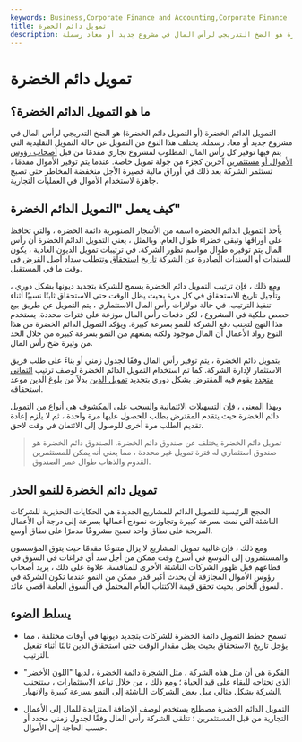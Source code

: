 ```yaml
---
keywords: Business,Corporate Finance and Accounting,Corporate Finance
title: تمويل دائم الخضرة
description: التمويل الدائم الخضرة هو الضخ التدريجي لرأس المال في مشروع جديد أو معاد رسملة.
---
```


# تمويل دائم الخضرة
## ما هو التمويل الدائم الخضرة؟

التمويل الدائم الخضرة (أو التمويل دائم الخضرة) هو الضخ التدريجي لرأس المال في مشروع جديد أو معاد رسملة. يختلف هذا النوع من التمويل عن حالة التمويل التقليدية التي يتم فيها توفير كل رأس المال المطلوب لمشروع تجاري مقدمًا من قبل [أصحاب رؤوس الأموال أو](/venturecapitalist) [مستثمرين](/venturecapitalist) آخرين كجزء من جولة تمويل خاصة. عندما يتم توفير الأموال مقدمًا ، تستثمر الشركة بعد ذلك في أوراق مالية قصيرة الأجل منخفضة المخاطر حتى تصبح جاهزة لاستخدام الأموال في العمليات التجارية.

## كيف يعمل "التمويل الدائم الخضرة"

يأخذ التمويل الدائم الخضرة اسمه من الأشجار الصنوبرية دائمة الخضرة ، والتي تحافظ على أوراقها وتبقى خضراء طوال العام. وبالمثل ، يعني التمويل الدائم الخضرة أن رأس المال يتم توفيره طوال مواسم تطور الشركة. في ترتيبات تمويل الديون العادية ، يكون للسندات أو السندات الصادرة عن الشركة [تاريخ](/debenture) [استحقاق](/maturitydate) وتتطلب سداد أصل القرض في وقت ما في المستقبل.

ومع ذلك ، فإن ترتيب التمويل دائم الخضرة يسمح للشركة بتجديد ديونها بشكل دوري ، وتأجيل تاريخ الاستحقاق في كل مرة بحيث يظل الوقت حتى الاستحقاق ثابتًا نسبيًا أثناء تنفيذ الترتيب. في حالة دولارات رأس المال الاستثماري ، يتم التمويل عن طريق بيع حصص ملكية في المشروع ، لكن دفعات رأس المال موزعة على فترات محددة. يستخدم هذا النهج لتجنب دفع الشركة للنمو بسرعة كبيرة. ويؤكد التمويل الدائم الخضرة من هذا النوع رواد الأعمال أن المال موجود ولكنه يمنعهم من النمو بسرعة كبيرة من خلال الحد من وتيرة ضخ رأس المال.

بتمويل دائم الخضرة ، يتم توفير رأس المال وفقًا لجدول زمني أو بناءً على طلب فريق الاستثمار لإدارة الشركة. كما تم استخدام التمويل الدائم الخضرة لوصف ترتيب [ائتماني متجدد](/revolvingcredit) يقوم فيه المقترض بشكل دوري بتجديد [تمويل الدين](/debtfinancing) بدلاً من بلوغ الدين موعد استحقاقه.

وبهذا المعنى ، فإن التسهيلات الائتمانية والسحب على المكشوف هي أنواع من التمويل دائم الخضرة حيث يتقدم المقترض بطلب للحصول عليها مرة واحدة ، ثم لا يلزم إعادة تقديم الطلب مرة أخرى للوصول إلى الائتمان في وقت لاحق.

> تمويل دائم الخضرة يختلف عن صندوق دائم الخضرة. الصندوق دائم الخضرة هو صندوق استثماري له فترة تمويل غير محددة ، مما يعني أنه يمكن للمستثمرين القدوم والذهاب طوال عمر الصندوق.

>

## تمويل دائم الخضرة للنمو الحذر

الحجج الرئيسية للتمويل الدائم للمشاريع الجديدة هي الحكايات التحذيرية للشركات الناشئة التي نمت بسرعة كبيرة وتجاوزت نموذج أعمالها بسرعة إلى درجة أن الأعمال المربحة على نطاق واحد تصبح مشروعًا مدمرًا على نطاق أوسع.

ومع ذلك ، فإن غالبية تمويل المشاريع لا يزال متنوعًا مقدمًا حيث يتوق المؤسسون والمستثمرون إلى التوسع في أسرع وقت ممكن من أجل سد أي فراغات في السوق في قطاعهم قبل ظهور الشركات الناشئة الأخرى للمنافسة. علاوة على ذلك ، يريد أصحاب رؤوس الأموال المجازفة أن يحدث أكبر قدر ممكن من النمو عندما تكون الشركة في السوق الخاص بحيث تحقق قيمة الاكتتاب العام المحتمل في السوق العامة أقصى عائد.

## يسلط الضوء

- تسمح خطط التمويل دائمة الخضرة للشركات بتجديد ديونها في أوقات مختلفة ، مما يؤجل تاريخ الاستحقاق بحيث يظل مقدار الوقت حتى استحقاق الدين ثابتًا أثناء تفعيل الترتيب.

- الفكرة هي أن مثل هذه الشركة ، مثل الشجرة دائمة الخضرة ، لديها "اللون الأخضر" الذي تحتاجه للبقاء على قيد الحياة ؛ ومع ذلك ، من خلال تباعد الاستثمارات ، ستتجنب الشركة بشكل مثالي ميل بعض الشركات الناشئة إلى النمو بسرعة كبيرة والانهيار.

- التمويل الدائم الخضرة مصطلح يستخدم لوصف الإضافة المتزايدة للمال إلى الأعمال التجارية من قبل المستثمرين ؛ تتلقى الشركة رأس المال وفقًا لجدول زمني محدد أو حسب الحاجة إلى الأموال.

